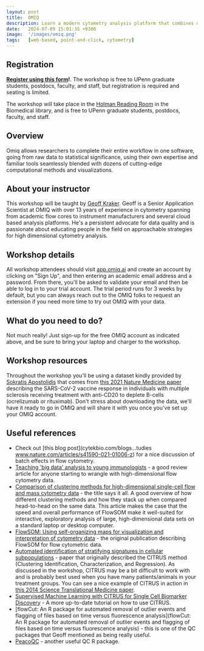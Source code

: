 ```yaml
---
layout: post
title:  OMIQ
description: Learn a modern cytometry analysis platform that combines machine learning and analytical pipelines with classical manual analysis.
date:   2024-07-09 15:01:35 +0300
image:  '/images/omiq.png'
tags:   [web-based, point-and-click, cytometry]
---
```


## Registration

**[Register using this form](https://forms.gle/T2EPH6dCPw7xWMtr5)!**.  The workshop is free to UPenn graduate students, postdocs, faculty, and staff, but registration is required and seating is limited.

The workshop will take place in the [Holman Reading Room](https://www.library.upenn.edu/holman) in the Biomedical library, and is free to UPenn graduate students, postdocs, faculty, and staff.

## Overview

Omiq allows researchers to complete their entire workflow in one software, going from raw data to statistical significance, using their own expertise and familiar tools seamlessly blended with dozens of cutting-edge computational methods and visualizations.

## About your instructor

This workshop will be taught by [Geoff Kraker](https://www.linkedin.com/in/geoff-kraker-6018b830). Geoff is a Senior Application Scientist at OMIQ with over 13 years of experience in cytometry spanning from academic flow cores to instrument manufacturers and several cloud based analysis platforms. He's a persistent advocate for data quality and is passionate about educating people in the field on approachable strategies for high dimensional cytometry analysis.

## Workshop details

All workshop attendees should visit [app.omiq.ai](app.omiq.a) and create an account by clicking on "Sign Up", and then entering an academic email address and a password. From there, you'll be asked to validate your email and then be able to log in to your trial account. The trial period runs for 3 weeks by default, but you can always reach out to the OMIQ folks to request an extension if you need more time to try out OMIQ with your data.

## What do you need to do?

Not much really!  Just sign-up for the free OMIQ account as indicated above, and be sure to bring your laptop and charger to the workshop.

## Workshop resources

Throughout the workshop you'll be using a dataset kindly provided by [Sokratis Apostolidis](https://scholar.google.com/citations?user=omj4tIQAAAAJ) that comes from [this 2021 Nature Medicine paper](www.nature.com/articles/s41591-021-01507-2) describing the SARS-CoV-2 vaccine response in individuals with multiple sclerosis receiving treatment with anti-CD20 to deplete B-cells (ocrelizumab or rituximab).  Don't stress about downloading the data, we'll have it ready to go in OMIQ and will share it with you once you've set up your OMIQ account.

## Useful references

* Check out [this blog post](cytekbio.com/blogs...tudies
www.nature.com/articles/s41590-021-01006-z) for a nice discussion of batch effects in flow cytometry.
* [Teaching 'big data' analysis to young immunologists](https://doi.org/10.1038/ni.3250) - a good review article for anyone starting to wrangle with high-dimensional flow cytometry data.
* [Comparison of clustering methods for high-dimensional single-cell flow and mass cytometry data](https://doi.org/10.1002/cyto.a.23030) - the title says it all.  A good overview of how different clustering methods and how they stack up when compared head-to-head on the same data.  This article makes the case that the speed and overall performance of FlowSOM make it well-suited for interactive, exploratory analysis of large, high-dimensional data sets on a standard laptop or desktop computer.
* [FlowSOM: Using self-organizing maps for visualization and interpretation of cytometry data](https://doi.org/10.1002/cyto.a.22625) - the original publication describing FlowSOM for flow cytometric data.
* [Automated identification of stratifying signatures in cellular subpopulations](https://doi.org/10.1073/pnas.1408792111) - paper that originally described the CITRUS method (Clustering Identification, Characterization, and Regression).  As discussed in the workshop, CITRUS may be a bit difficult to work with and is probably best used when you have many patients/animals in your treatment groups.  You can see a nice example of CITRUS in action in [this 2014 Science Translational Medicine paper](https://www.science.org/doi/10.1126/scitranslmed.3009701).
* [Supervised Machine Learning with CITRUS for Single Cell Biomarker Discovery](https://doi.org/10.1007/978-1-4939-9454-0_20) - A more up-to-date tutorial on how to use CITRUS.
* [flowCut: An R package for automated removal of outlier events and flagging of files based on time versus fluorescence analysis](flowCut: An R package for automated removal of outlier events and flagging of files based on time versus fluorescence analysis) - this is one of the QC packages that Geoff mentioned as being really useful.
* [PeacoQC](https://bioconductor.org/packages/release/bioc/html/PeacoQC.html) - another useful QC R package.
